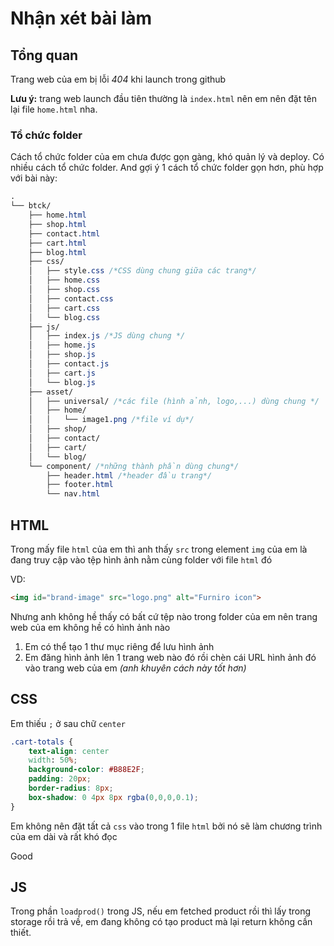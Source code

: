 # Nhận xét bài làm

## Tổng quan
Trang web của em bị lỗi *404* khi launch trong github

**Lưu ý:**  trang web launch đầu tiên thường là `index.html` nên em nên đặt tên lại file `home.html` nha.

### Tổ chức folder
Cách tổ chức folder của em chưa được gọn gàng, khó quản lý và deploy. Có nhiều cách tổ chức folder. And gợi ý 1 cách tổ chức folder gọn hơn, phù hợp với bài này:
```css
.
└── btck/
    ├── home.html
    ├── shop.html
    ├── contact.html
    ├── cart.html
    ├── blog.html
    ├── css/
    │   ├── style.css /*CSS dùng chung giữa các trang*/
    │   ├── home.css
    │   ├── shop.css
    │   ├── contact.css
    │   ├── cart.css
    │   └── blog.css
    ├── js/
    │   ├── index.js /*JS dùng chung */
    │   ├── home.js
    │   ├── shop.js
    │   ├── contact.js
    │   ├── cart.js
    │   └── blog.js
    ├── asset/
    │   ├── universal/ /*các file (hình ảnh, logo,...) dùng chung */
    │   ├── home/
    │   │   └── image1.png /*file ví dụ*/
    │   ├── shop/
    │   ├── contact/
    │   ├── cart/
    │   └── blog/
    └── component/ /*những thành phần dùng chung*/
        ├── header.html /*header đầu trang*/
        ├── footer.html
        └── nav.html
```

## HTML
Trong mấy file `html` của em thì anh thấy `src` trong element `img` của em là đang truy cập vào tệp hình ảnh nằm cùng folder với file `html` đó

VD:
```html
<img id="brand-image" src="logo.png" alt="Furniro icon">
```

Nhưng anh không hề thấy có bất cứ tệp nào trong folder của em nên trang web của em không hề có hình ảnh nào

1. Em có thể tạo 1 thư mục riêng để lưu hình ảnh
2. Em đăng hình ảnh lên 1 trang web nào đó rồi chèn cái URL hình ảnh đó vào trang web của em *(anh khuyên cách này tốt hơn)*


## CSS

Em thiếu `;` ở sau chữ `center`

```css
.cart-totals {
    text-align: center
    width: 50%;
    background-color: #B88E2F;
    padding: 20px;
    border-radius: 8px;
    box-shadow: 0 4px 8px rgba(0,0,0,0.1);
}
```
Em không nên đặt tất cả `css` vào trong 1 file `html` bởi nó sẽ làm chương trình của em dài và rất khó đọc

Good 

## JS
Trong phần `loadprod()` trong JS, nếu em fetched product rồi thì lấy trong storage rồi trả về, em đang không có tạo product mà lại return không cần thiết.


